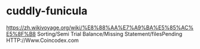 # cuddly-funicula
https://zh.wikivoyage.org/wiki/%E8%88%AA%E7%A9%BA%E5%85%AC%E5%8F%B8
Sorting/Semi Trial Balance/Missing Statement/files</img>Pending HTTP://Www.Coincodex.com </DL>
